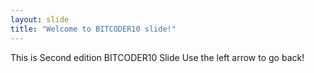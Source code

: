 ```yaml
---
layout: slide
title: "Welcome to BITCODER10 slide!"
---
```

This is Second edition BITCODER10 Slide
Use the left arrow to go back!
